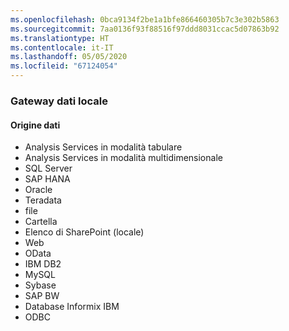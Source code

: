 ```yaml
---
ms.openlocfilehash: 0bca9134f2be1a1bfe866460305b7c3e302b5863
ms.sourcegitcommit: 7aa0136f93f88516f97ddd8031ccac5d07863b92
ms.translationtype: HT
ms.contentlocale: it-IT
ms.lasthandoff: 05/05/2020
ms.locfileid: "67124054"
---
```

### <a name="on-premises-data-gateway"></a>Gateway dati locale

#### <a name="data-source"></a>Origine dati

* Analysis Services in modalità tabulare
* Analysis Services in modalità multidimensionale
* SQL Server
* SAP HANA
* Oracle
* Teradata
* file
* Cartella
* Elenco di SharePoint (locale)
* Web
* OData
* IBM DB2
* MySQL
* Sybase
* SAP BW
* Database Informix IBM
* ODBC

